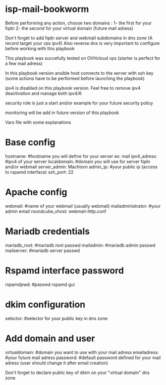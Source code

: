 # isp-mail-bookworm

Before performing any action, choose two domains :
 1- the first for your fqdn
 2- the second for your virtual domain (future mail adress)

Don't forget to add fqdn server and webmail subdomains in dns zone (A record target your vps ipv4)
Also reverse dns is very important to configure before working with this playbook

This playbook was succefully tested on OVHcloud vps (starter is perfect for a few mail adress)

In this playbook version ansible host connects to the server with ssh key (some actions have to be performed before launching the playbook)

ipv4 is disabled on this playbook version. Feel free to remove ipv4 deactivation and manage both ipv4/6

security role is just a start and/or example for your future security policy

monitoring will be add in future version of this playbook

Vars file with some explanations

# Base config
hostname: #hostname you will define for your server ex: mail
ipv4_adress: #ipv4 of your server
localdomain: #domain you will use for server fqdn and/or webmail
server_admin: Machtorn
admin_ip: #your public ip (access to rspamd interface)
ssh_port: 22

# Apache config
webmail: #name of your webmail (usually webmail)
mailadministrator: #your admin email
roundcube_vhost: webmail-http.conf

# Mariadb credentials
mariadb_root: #mariadb root passwd
mailadmin: #mariadb admin passwd
mailserver: #mariadb server passwd

# Rspamd interface password
rspamdpwd: #passwd rspamd gui

# dkim configuration
selector: #selector for your public key in dns zone

# Add domain and user
virtualdomain: #domain you want to use with your mail adress
emailadress: #your future mail adress
password: #default password defined for your mail adress (user should change it after email creation)

Don't forget to declare public key of dkim on your "virtual domain" dns zone.
